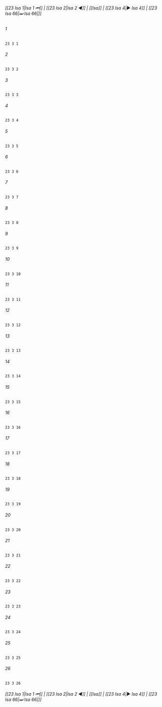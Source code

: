 
###### [[23 Isa 1|Isa 1 ⏮]] | [[23 Isa 2|Isa 2 ◀]] | [[Isa]] | [[23 Isa 4|▶ Isa 4]] | [[23 Isa 66|⏭ Isa 66|]]

###### 1
``` verse
23 3 1 
```
###### 2
``` verse
23 3 2 
```
###### 3
``` verse
23 3 3 
```
###### 4
``` verse
23 3 4 
```
###### 5
``` verse
23 3 5 
```
###### 6
``` verse
23 3 6 
```
###### 7
``` verse
23 3 7 
```
###### 8
``` verse
23 3 8 
```
###### 9
``` verse
23 3 9 
```
###### 10
``` verse
23 3 10 
```
###### 11
``` verse
23 3 11 
```
###### 12
``` verse
23 3 12 
```
###### 13
``` verse
23 3 13 
```
###### 14
``` verse
23 3 14 
```
###### 15
``` verse
23 3 15 
```
###### 16
``` verse
23 3 16 
```
###### 17
``` verse
23 3 17 
```
###### 18
``` verse
23 3 18 
```
###### 19
``` verse
23 3 19 
```
###### 20
``` verse
23 3 20 
```
###### 21
``` verse
23 3 21 
```
###### 22
``` verse
23 3 22 
```
###### 23
``` verse
23 3 23 
```
###### 24
``` verse
23 3 24 
```
###### 25
``` verse
23 3 25 
```
###### 26
``` verse
23 3 26 
```

###### [[23 Isa 1|Isa 1 ⏮]] | [[23 Isa 2|Isa 2 ◀]] | [[Isa]] | [[23 Isa 4|▶ Isa 4]] | [[23 Isa 66|⏭ Isa 66|]]

